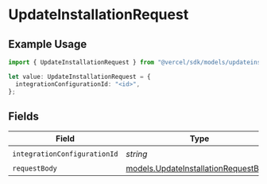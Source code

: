 # UpdateInstallationRequest

## Example Usage

```typescript
import { UpdateInstallationRequest } from "@vercel/sdk/models/updateinstallationop.js";

let value: UpdateInstallationRequest = {
  integrationConfigurationId: "<id>",
};
```

## Fields

| Field                                                                              | Type                                                                               | Required                                                                           | Description                                                                        |
| ---------------------------------------------------------------------------------- | ---------------------------------------------------------------------------------- | ---------------------------------------------------------------------------------- | ---------------------------------------------------------------------------------- |
| `integrationConfigurationId`                                                       | *string*                                                                           | :heavy_check_mark:                                                                 | N/A                                                                                |
| `requestBody`                                                                      | [models.UpdateInstallationRequestBody](../models/updateinstallationrequestbody.md) | :heavy_minus_sign:                                                                 | N/A                                                                                |